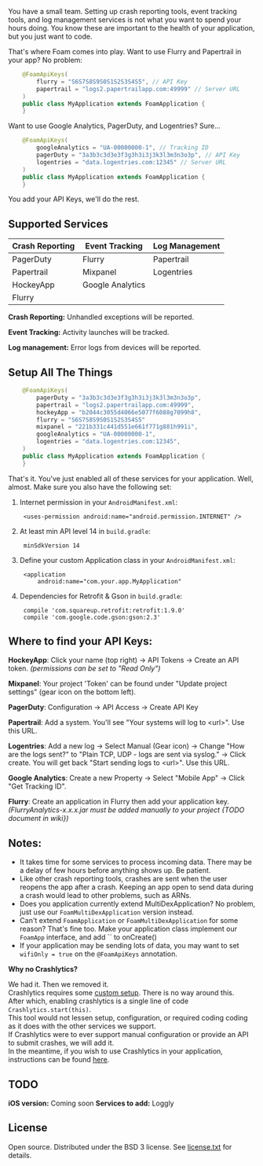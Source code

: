 You have a small team.  Setting up crash reporting tools, event tracking tools, and log management services
is not what you want to spend your hours doing.  You know these are important to the health of your application,
but you just want to code.

That's where Foam comes into play.  Want to use Flurry and Papertrail in your app?  No problem:
```java
    @FoamApiKeys(
        flurry = "S6S7S8S9S0S1S2S3S4S5", // API Key
        papertrail = "logs2.papertrailapp.com:49999" // Server URL
    )
    public class MyApplication extends FoamApplication {
    }
```

Want to use Google Analytics, PagerDuty, and Logentries?  Sure...
```java
    @FoamApiKeys(
        googleAnalytics = "UA-00000000-1", // Tracking ID
        pagerDuty = "3a3b3c3d3e3f3g3h3i3j3k3l3m3n3o3p", // API Key
        logentries = "data.logentries.com:12345" // Server URL
    )
    public class MyApplication extends FoamApplication {
    }
```

You add your API Keys, we'll do the rest.

## Supported Services

| Crash Reporting    | Event Tracking   | Log Management |
|--------------------|------------------|----------------|
| PagerDuty          | Flurry           | Papertrail     |
| Papertrail         | Mixpanel         | Logentries     |
| HockeyApp          | Google Analytics |                |
| Flurry             |                  |                |

**Crash Reporting:** Unhandled exceptions will be reported.

**Event Tracking:** Activity launches will be tracked.

**Log management:** Error logs from devices will be reported.

## Setup All The Things

```java
    @FoamApiKeys(
        pagerDuty = "3a3b3c3d3e3f3g3h3i3j3k3l3m3n3o3p",
        papertrail = "logs2.papertrailapp.com:49999",
        hockeyApp = "b2044c3055d4066e5077f6088g7099h8",
        flurry = "S6S7S8S9S0S1S2S3S4S5"
        mixpanel = "221b331c441d551e661f771g881h991i",
        googleAnalytics = "UA-00000000-1",
        logentries = "data.logentries.com:12345",
    )
    public class MyApplication extends FoamApplication {
    }
```

That's it.  You've just enabled all of these services for your application.  Well, almost.  Make sure you also have the following set:

1. Internet permission in your `AndroidManifest.xml`:

        <uses-permission android:name="android.permission.INTERNET" />

1. At least min API level 14 in `build.gradle`:

        minSdkVersion 14

1. Define your custom Application class in your `AndroidManifest.xml`:

        <application
            android:name="com.your.app.MyApplication"

1. Dependencies for Retrofit & Gson in `build.gradle`:

        compile 'com.squareup.retrofit:retrofit:1.9.0'
        compile 'com.google.code.gson:gson:2.3'

## Where to find your API Keys:

**HockeyApp**: Click your name (top right) -> API Tokens -> Create an API token. _(permissions can be set to "Read Only")_

**Mixpanel**: Your project 'Token' can be found under "Update project settings" (gear icon on the bottom left).

**PagerDuty**: Configuration -> API Access -> Create API Key

**Papertrail**: Add a system.  You'll see "Your systems will log to &lt;url&gt;".  Use this URL.

**Logentries**: Add a new log -> Select Manual (Gear icon) -> Change "How are the logs sent?" to "Plain TCP, UDP - logs are sent via syslog." -> Click create.  You will get back "Start sending logs to &lt;url&gt;".  Use this URL.

**Google Analytics**: Create a new Property -> Select "Mobile App" -> Click "Get Tracking ID".

**Flurry**: Create an application in Flurry then add your application key. _(FlurryAnalytics-x.x.x.jar must be added manually to your project {TODO document in wiki})_

## Notes:

- It takes time for some services to process incoming data.  There may be a delay of few hours before anything shows up.  Be patient.
- Like other crash reporting tools, crashes are sent when the user reopens the app after a crash.  Keeping an app open to send data during a crash would lead to other problems, such as ARNs.
- Does you application currently extend MultiDexApplication?  No problem, just use our `FoamMultiDexApplication` version instead.
- Can't extend `FoamApplication` or `FoamMultiDexApplication` for some reason?  That's fine too.  Make your application class implement our `FoamApp` interface, and add `` to onCreate()
- If your application may be sending lots of data, you may want to set `wifiOnly = true` on the `@FoamApiKeys` annotation.

**Why no Crashlytics?**

  We had it.  Then we removed it.  
  Crashlytics requires some [custom setup](https://crashlytics.com/downloads).  There is no way around this.  
  After which, enabling crashlytics is a single line of code `Crashlytics.start(this)`.  
  This tool would not lessen setup, configuration, or required coding coding as it does with the other services we support.  
  If Crashlytics were to ever support manual configuration or provide an API to submit crashes, we will add it.  
  In the meantime, if you wish to use Crashlytics in your application, instructions can be found [here](https://crashlytics.com/downloads).

## TODO

**iOS version:** Coming soon
**Services to add:** Loggly

## License

Open source.  Distributed under the BSD 3 license.  See [license.txt](https://github.com/percolate/foam/blob/master/license.txt) for details.

